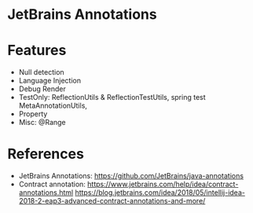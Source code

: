 JetBrains Annotations
=====================

# Features

* Null detection
* Language Injection
* Debug Render
* TestOnly: ReflectionUtils & ReflectionTestUtils, spring test MetaAnnotationUtils,
* Property
* Misc: @Range

# References

* JetBrains Annotations: https://github.com/JetBrains/java-annotations
* Contract annotation:  https://www.jetbrains.com/help/idea/contract-annotations.html https://blog.jetbrains.com/idea/2018/05/intellij-idea-2018-2-eap3-advanced-contract-annotations-and-more/
